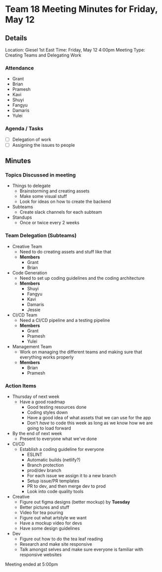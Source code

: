 # Team 18 Meeting Minutes for Friday, May 12

## Details

Location: Giesel 1st East
Time: Friday, May 12 4:00pm
Meeting Type: Creating Teams and Delegating Work

### Attendance

-   Grant
-   Brian
-   Pramesh
-   Kavi
-   Shuyi
-   Fangyu
-   Damaris
-   Yulei

### Agenda / Tasks

-   [ ] Delegation of work
-   [ ] Assigning the issues to people

## Minutes

### Topics Discussed in meeting

-   Things to delegate
    -   Brainstorming and creating assets
    -   Make some visual stuff
    -   Look for ideas on how to create the backend
-   Subteams
    -   Create slack channels for each subteam
-   Standups
    -   Once or twice every 2 weeks

### Team Delegation (Subteams)

-   Creative Team
    -   Need to do creating assets and stuff like that
    -   **Members**
        -   Grant
        -   Brian
-   Code Generation
    -   Need to set up coding guidelines and the coding architecture
    -   **Members**
        -   Shuyi
        -   Fangyu
        -   Kavi
        -   Damaris
        -   Jessie
-   CI/CD Team
    -   Need a CI/CD pipeline and a testing pipeline
    -   **Members**
        -   Grant
        -   Pramesh
        -   Yulei
-   Management Team
    -   Work on managing the different teams and making sure that everything works properly
    -   **Members**
        -   Brian
        -   Pramesh

### Action Items

-   Thursday of next week
    -   Have a good roadmap
        -   Good testing resources done
        -   Coding styles down
        -   Have a good idea of what assets that we can use for the app
        -   Don't _have_ to code this week as long as we know how we are going to load forward
-   By the end of next week
    -   Present to everyone what we've done
-   CI/CD
    -   Establish a coding guideline for everyone
        -   ESLINT
        -   Automatic builds (netlify?)
        -   Branch protection
        -   prod/dev branch
        -   For each issue we assign it to a new branch
        -   Setup issue/PR templates
        -   PR to dev, and then merge dev to prod
        -   Look into code quality tools
-   Creative
    -   Figure out figma designs (better mockup) by **Tuesday**
    -   Better pictures and stuff
    -   Video for tea pouring
    -   Figure out what artstyle we want
    -   Have a mockup video for devs
    -   Have some design guidelines
-   Dev
    -   Figure out how to do the tea leaf reading
    -   Research and make site responsive
    -   Talk amongst selves and make sure everyone is familiar with responsive websites

Meeting ended at 5:00pm
